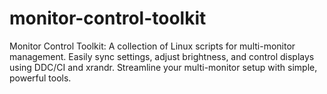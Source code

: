 # monitor-control-toolkit
Monitor Control Toolkit: A collection of Linux scripts for multi-monitor management. Easily sync settings, adjust brightness, and control displays using DDC/CI and xrandr. Streamline your multi-monitor setup with simple, powerful tools.
